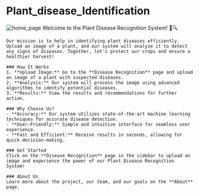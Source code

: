 # Plant_disease_Identification
![home_page](https://github.com/user-attachments/assets/6fa93aaa-2b53-418d-a21d-4310a81b4a9e)
 Welcome to the Plant Disease Recognition System! 🌿🔍
    
    Our mission is to help in identifying plant diseases efficiently. Upload an image of a plant, and our system will analyze it to detect any signs of diseases. Together, let's protect our crops and ensure a healthier harvest!

    ### How It Works
    1. **Upload Image:** Go to the **Disease Recognition** page and upload an image of a plant with suspected diseases.
    2. **Analysis:** Our system will process the image using advanced algorithms to identify potential diseases.
    3. **Results:** View the results and recommendations for further action.

    ### Why Choose Us?
    - **Accuracy:** Our system utilizes state-of-the-art machine learning techniques for accurate disease detection.
    - **User-Friendly:** Simple and intuitive interface for seamless user experience.
    - **Fast and Efficient:** Receive results in seconds, allowing for quick decision-making.

    ### Get Started
    Click on the **Disease Recognition** page in the sidebar to upload an image and experience the power of our Plant Disease Recognition System!

    ### About Us
    Learn more about the project, our team, and our goals on the **About** page.




    

